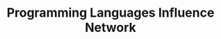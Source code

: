 ---
related: /info/programming-languages-influence-network/
title: Programming Languages Influence Network
description: An interactive network graph showing the connections of programming languages based on their influences with language and language paradigm highlighting rendered with sigma.js and preprocessed with Gephi.
template: vis/programming-languages-influence-network.html
created: 2012-09-07 18:57:46
graphfile: /gexf/plin_forceatlas2.json
scripts:
- /js/programming-languages-influence-network/script.js
image: /img/preview/programming-languages-influence-network.jpg
poster:
    url: https://www.zazzle.com/programming_languages_influence_network_poster-228176637617418204?size=%5B24.0000%2C18.0000%5D&ratio=1.33333333333333&rf=238355915198956003&tc=xpdt
    image: https://www.zazzle.com/rlv/programming_languages_influence_network_poster-r442d0e74f4944fe49bf93873b229a972_805r_325.jpg
    title: Programming Languages Poster
---